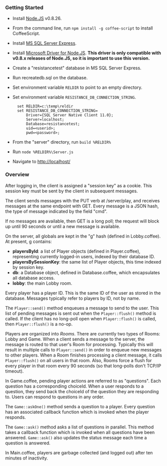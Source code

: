 ### Getting Started

* Install [Node.JS](http://nodejs.org/dist/v0.8.26/) v0.8.26.
* From the command line, run `npm install -g coffee-script` to install CoffeeScript. 
* Install [MS SQL Server Express](http://www.microsoft.com/en-us/download/details.aspx?id=29062).
* Install [Microsoft Driver for Node.JS](http://www.microsoft.com/en-us/download/details.aspx?id=29995). **This driver is only compatible with v0.8.x releases of Node.JS, so it is important to use this version.**
* Create a "resistancetest" database in MS SQL Server Express.
* Run recreatedb.sql on the database.
* Set environment variable `RELDIR` to point to an empty directory.
* Set environment variable `RESISTANCE_DB_CONNECTION_STRING`.

        set RELDIR=c:\temp\reldir
        set RESISTANCE_DB_CONNECTION_STRING=
            Driver={SQL Server Native Client 11.0};
            Server=localhost;
            Database=resistancetest;
            uid=<userid>;
            pwd=<password>;

* From the "server" directory, run `build %RELDIR%`
* Run `node %RELDIR%\Server.js`
* Navigate to [http://localhost/](http://localhost/)

### Overview

After logging in, the client is assigned a "session key" as a cookie.  This session key must be sent by the client in subsequent messages.

The client sends messages with the PUT verb at /server/play, and receives messages at the same endpoint with GET. Every message is a JSON hash, the type of message indicated by the field "cmd".

If no messages are available, then GET is a long poll; the request will block up until 90 seconds or until a new message is available.

On the server, all globals are kept in the "g" hash (defined in Lobby.coffee).  At present, g contains:

* **playersById**: a list of Player objects (defined in Player.coffee), representing currently logged-in users, indexed by their database ID.
* **playersBySessionKey**: the same list of Player objects, this time indexed by session key.
* **db**: a Database object, defined in Database.coffee, which encapsulates all database access.
* **lobby**: the main Lobby room.

Every player has a player ID. This is the same ID of the user as stored in the database. Messages typically refer to players by ID, not by name.

The `Player::send()` method enqueues a message to send to the user. This list of pending messages is sent out when the `Player::flush()` method is called. If the client has no long-poll open when `Player::flush()` is called, then `Player::flush()` is a no-op.

Players are organized into *Rooms*. There are currently two types of Rooms: Lobby and Game.  When a client sends a message to the server, the message is routed to that user's Room for processing.  Typically this will result in multiple calls to `Player::send()` in order to enqueue new messages to other players.  When a Room finishes processing a client message, it calls `Player::flush()` on all users in that room.  Also, Rooms force a flush for every player in that room every 90 seconds (so that long-polls don't TCP/IP timeout).

In Game.coffee, pending player actions are referred to as "questions".  Each question has a corresponding choiceId.  When a user responds to a question, they send back the choiceId of the question they are responding to.  Users can respond to questions in any order.

The `Game::askOne()` method sends a question to a player. Every question has an associated callback function which is invoked when the player responds.

The `Game::ask()` method asks a list of questions in parallel.  This method takes a callback function which is invoked when all questions have been answered. `Game::ask()` also updates the status message each time a question is answered.

In Main.coffee, players are garbage collected (and logged out) after ten minutes of inactivity.
